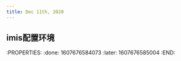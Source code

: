 ```yaml
---
title: Dec 11th, 2020
---
```


## **imis配置环境**
:PROPERTIES:
:done: 1607676584073
:later: 1607676585004
:END:
##
##
